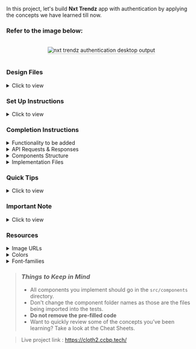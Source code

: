 In this project, let's build **Nxt Trendz** app with authentication by applying the concepts we have learned till now.

### Refer to the image below:

<br/>
<div style="text-align: center;">
    <img src="https://assets.ccbp.in/frontend/content/react-js/nxt-trendz-authorisation-output-v2.gif" alt="nxt trendz authentication desktop output" style="max-width:90%;box-shadow:0 2.8px 2.2px rgba(0, 0, 0, 0.12)">
</div>
<br/>

### Design Files

<details>
<summary>Click to view</summary>

- [Extra Small (Size < 576px), Small (Size >= 576px), and Medium (Size >= 768px) - Login, Login Error, Home](https://assets.ccbp.in/frontend/content/react-js/nxt-trendz-authentication-sm-outputs.png)
- [Extra Small (Size < 576px), Small (Size >= 576px), and Medium (Size >= 768px) - Products, Cart](https://assets.ccbp.in/frontend/content/react-js/nxt-trendz-authentication-sm-products-cart-outputs.png)
- [Large (Size >= 992px) and Extra Large (Size >= 1200px) - Login](https://assets.ccbp.in/frontend/content/react-js/nxt-trendz-authentication-lg-login-output.png)
- [Medium (Size >= 768px), Large (Size >= 992px) and Extra Large (Size >= 1200px) - Home](https://assets.ccbp.in/frontend/content/react-js/nxt-trendz-authentication-lg-home-output.png)
- [Medium (Size >= 768px), Large (Size >= 992px) and Extra Large (Size >= 1200px) - Products](https://assets.ccbp.in/frontend/content/react-js/nxt-trendz-authorisation-lg-products-output.png)
- [Medium (Size >= 768px), Large (Size >= 992px) and Extra Large (Size >= 1200px) - Cart](https://assets.ccbp.in/frontend/content/react-js/nxt-trendz-authorisation-lg-cart-output.png)

</details>

### Set Up Instructions

<details>
<summary>Click to view</summary>

- Download dependencies by running `npm install`
- Start up the app using `npm start`
</details>

### Completion Instructions

<details>
<summary>Functionality to be added</summary>
<br/>

The app must have the following functionalities

- When an unauthenticated user tries to access the Home Route, Products Route or Cart Route, then the page should be redirected to the Login Route
- When an authenticated user tries to access the Home Route, Products Route or Cart Route, then the page should be navigated to the respective route
- When an authenticated user tries to access the Login Route, then the page should be redirected to the Home Route
- When the Logout button is clicked, then the page should be navigated to the Login Route

</details>

<details>

<summary>API Requests & Responses</summary>
<br/>

**loginApiUrl**

#### API: `https://apis.ccbp.in/login`

#### Method: `POST`

#### Description:

Returns a response based on the credentials provided

#### Sample Success Response

```json
{
  "jwt_token": "eyJhbGciOiJIUzI1NiIsInR5cCI6IkpXVCJ9.eyJ1c2VybmFtZSI6InJhaHVsIiwicm9sZSI6IlBSSU1FX1VTRVIiLCJpYXQiOjE2MTk2Mjg2MTN9.nZDlFsnSWArLKKeF0QbmdVfLgzUbx1BGJsqa2kc_21Y"
}
```

#### Sample Failure Response

```json
{
  "status_code": 404,
  "error_msg": "Username is not found"
}
```

</details>

<details>
<summary>Components Structure</summary>

<br/>
<div style="text-align: center;">
    <img src="https://assets.ccbp.in/frontend/content/react-js/nxt-trendz-authentication-login-home-component-structure-breakdown.png" alt="nxt trendz authentication login and home component structure breakdown" style="max-width:100%;box-shadow:0 2.8px 2.2px rgba(0, 0, 0, 0.12)">
</div>
<br/>
<div style="text-align: center;">
    <img src="https://assets.ccbp.in/frontend/content/react-js/nxt-trendz-authentication-products-cart-component-structure-breakdown.png" alt="nxt trendz authentication products and cart component structure breakdown" style="max-width:100%;box-shadow:0 2.8px 2.2px rgba(0, 0, 0, 0.12)">
</div>
<br/>
</details>

<details>
<summary>Implementation Files</summary>
<br/>

Use these files to complete the implementation:

- `src/App.js`
- `src/components/LoginForm/index.js`
- `src/components/Header/index.js`
- `src/components/Header/index.css`
- `src/components/Products/index.js`
- `src/components/Products/index.css`
- `src/components/Cart/index.js`
- `src/components/Cart/index.css`
</details>

### Quick Tips

<details>
<summary>Click to view</summary>
<br>

- You can use the `box-shadow` CSS property to apply the box-shadow effect to containers

  ```
    box-shadow: 0px 4px 16px 0px #bfbfbf;
  ```

  <br/>
   <img src="https://assets.ccbp.in/frontend/content/react-js/box-shadow-img.png" alt="box shadow" style="width:200px" />

- You can use the `cursor` CSS property to specify the mouse cursor to be displayed when pointing over an element

  ```
    cursor: pointer;
  ```

  <br/>
   <img src="https://assets.ccbp.in/frontend/content/react-js/cursor-pointer-img.png" alt="cursor pointer" style="width:100px" />

- You can use the below `outline` CSS property for buttons and input elements to remove the highlighting when the elements are clicked

  ```
    outline: none;
  ```

</details>

### Important Note

<details>
<summary>Click to view</summary>

<br/>

**The following instructions are required for the tests to pass**

- `Home` route should consist of `/` in the URL path
- `Login` route should consist of `/login` in the URL path
- `Products` route should consist of `/products` in the URL path
- `Cart` route should consist of `/cart` in the URL path
- No need to use the `BrowserRouter` in `App.js` as we have already included in `index.js`
- User credentials

  ```text
   username: rahul
   password: rahul@2021
  ```

</details>

### Resources

<details>
<summary>Image URLs</summary>

- [https://assets.ccbp.in/frontend/react-js/nxt-trendz-products-img.png](https://assets.ccbp.in/frontend/react-js/nxt-trendz-products-img.png) alt should be **products**
- [https://assets.ccbp.in/frontend/react-js/nxt-trendz-cart-img.png](https://assets.ccbp.in/frontend/react-js/nxt-trendz-cart-img.png) alt should be **cart**

</details>

<details>
<summary>Colors</summary>

<br/>

<div style="background-color: #1e293b; width: 150px; padding: 10px; color: white">Hex: #1e293b</div>
<div style="background-color: #ffffff; width: 150px; padding: 10px; color: black">Hex: #ffffff</div>
<div style="background-color: #475569; width: 150px; padding: 10px; color: white">Hex: #475569</div>
<div style="background-color: #e6f6ff; width: 150px; padding: 10px; color: black">Hex: #e6f6ff</div>
<div style="background-color: #d7dfe9; width: 150px; padding: 10px; color: black">Hex: #d7dfe9</div>
<div style="background-color: #e2e8f0; width: 150px; padding: 10px; color: black">Hex: #e2e8f0</div>
<div style="background-color: #64748b; width: 150px; padding: 10px; color: black">Hex: #64748b</div>
<div style="background-color: #0b69ff; width: 150px; padding: 10px; color: white">Hex: #0b69ff</div>
<div style="background-color: #ff0b37; width: 150px; padding: 10px; color: white">Hex: #ff0b37</div>
<div style="background-color: #0967d2; width: 150px; padding: 10px; color: white">Hex: #0967d2</div>

</details>

<details>
<summary>Font-families</summary>

- Roboto

</details>

> ### _Things to Keep in Mind_
>
> - All components you implement should go in the `src/components` directory.
> - Don't change the component folder names as those are the files being imported into the tests.
> - **Do not remove the pre-filled code**
> - Want to quickly review some of the concepts you’ve been learning? Take a look at the Cheat Sheets.


> Live project link : https://cloth2.ccbp.tech/

